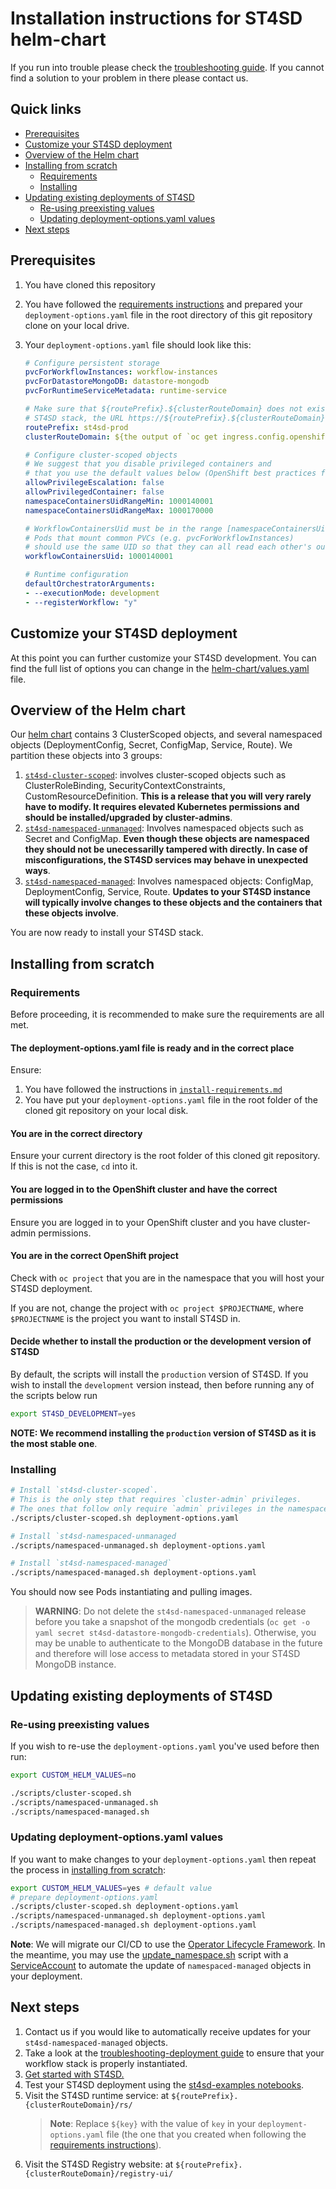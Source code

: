 # Installation instructions for ST4SD helm-chart

If you run into trouble please check the [troubleshooting guide](troubleshooting.md). If you cannot find a solution to your problem in there please contact us.

## Quick links

- [Prerequisites](#prerequisites)
- [Customize your ST4SD deployment](#customize-your-st4sd-deployment)
- [Overview of the Helm chart](#overview-of-the-helm-chart)
- [Installing from scratch](#installing-from-scratch)
    - [Requirements](#requirements)
    - [Installing](#installing)
- [Updating existing deployments of ST4SD](#updating-existing-deployments-of-st4sd)
    - [Re-using preexisting values](#re-using-preexisting-values)
    - [Updating deployment-options.yaml values](#updating-deployment-optionsyaml-values)
- [Next steps](#next-steps)

## Prerequisites

1. You have cloned this repository
2. You have followed the [requirements instructions](install-requirements.md) and prepared your `deployment-options.yaml` file in the root directory of this git repository clone on your local drive.
3. Your `deployment-options.yaml` file should look like this:
   
    ```yaml
    # Configure persistent storage
    pvcForWorkflowInstances: workflow-instances
    pvcForDatastoreMongoDB: datastore-mongodb
    pvcForRuntimeServiceMetadata: runtime-service

    # Make sure that ${routePrefix}.${clusterRouteDomain} does not exist on your cluster already. Prior to installling your 
    # ST4SD stack, the URL https://${routePrefix}.${clusterRouteDomain} should return an `Application not available` page
    routePrefix: st4sd-prod
    clusterRouteDomain: ${the output of `oc get ingress.config.openshift.io cluster -o jsonpath="{.spec.domain}{'\n'}"`}

    # Configure cluster-scoped objects
    # We suggest that you disable privileged containers and
    # that you use the default values below (OpenShift best practices for SecurityContextConstrainsts).
    allowPrivilegeEscalation: false
    allowPrivilegedContainer: false
    namespaceContainersUidRangeMin: 1000140001
    namespaceContainersUidRangeMax: 1000170000

    # WorkflowContainersUid must be in the range [namespaceContainersUidRangeMin, namespaceContainersUidRangeMax]
    # Pods that mount common PVCs (e.g. pvcForWorkflowInstances)
    # should use the same UID so that they can all read each other's outputs
    workflowContainersUid: 1000140001

    # Runtime configuration
    defaultOrchestratorArguments:
    - --executionMode: development
    - --registerWorkflow: "y"
    ```

## Customize your ST4SD deployment

At this point you can further customize your ST4SD development. You can find the full list of options you can change in the [helm-chart/values.yaml](../helm-chart/values.yaml) file.


## Overview of the Helm chart

Our [helm chart](../helm-chart/) contains 3 ClusterScoped objects, and several namespaced objects (DeploymentConfig, Secret, ConfigMap, Service, Route). We partition these objects into 3 groups:

1. [`st4sd-cluster-scoped`](../scripts/cluster-scoped.sh): involves cluster-scoped objects such as ClusterRoleBinding, SecurityContextConstraints, CustomResourceDefinition. **This is a release that you will very rarely have to modify. It requires elevated Kubernetes permissions and should be installed/upgraded by cluster-admins**.
1. [`st4sd-namespaced-unmanaged`](../scripts/namespaced-unmanaged.sh): Involves namespaced objects such as Secret and ConfigMap. **Even though these objects are namespaced they should not be unecessarilly tampered with directly. In case of misconfigurations, the ST4SD services may behave in unexpected ways**.
1. [`st4sd-namespaced-managed`](../scripts/namespaced-managed.sh): Involves namespaced objects: ConfigMap, DeploymentConfig, Service, Route. **Updates to your ST4SD instance will typically involve changes to these objects and the containers that these objects involve**. 

You are now ready to install your ST4SD stack.

## Installing from scratch

### Requirements

Before proceeding, it is recommended to make sure the requirements are all met.

#### The deployment-options.yaml file is ready and in the correct place

Ensure:

1. You have followed the instructions in [`install-requirements.md`](install-requirements.md)
2. You have put your `deployment-options.yaml` file in the root folder of the cloned git repository on your local disk. 

#### You are in the correct directory

Ensure your current directory is the root folder of this cloned git repository. If this is not the case, `cd` into it.

#### You are logged in to the OpenShift cluster and have the correct permissions

Ensure you are logged in to your OpenShift cluster and you have cluster-admin permissions.

#### You are in the correct OpenShift project

Check with `oc project` that you are in the namespace that you will host your ST4SD deployment.

If you are not, change the project with `oc project $PROJECTNAME`, where `$PROJECTNAME` is the project you want to install ST4SD in.

#### Decide whether to install the production or the development version of ST4SD

By default, the scripts will install the `production` version of ST4SD. If you wish to install the `development` version instead, then before running any of the scripts below run 

```bash
export ST4SD_DEVELOPMENT=yes
```

**NOTE: We recommend installing the `production` version of ST4SD as it is the most stable one**.


### Installing

```bash
# Install `st4sd-cluster-scoped`.
# This is the only step that requires `cluster-admin` privileges.
# The ones that follow only require `admin` privileges in the namespace you are installing ST4SD in.
./scripts/cluster-scoped.sh deployment-options.yaml

# Install `st4sd-namespaced-unmanaged
./scripts/namespaced-unmanaged.sh deployment-options.yaml

# Install `st4sd-namespaced-managed`
./scripts/namespaced-managed.sh deployment-options.yaml
```

You should now see Pods instantiating and pulling images.

> **WARNING**: Do not delete the `st4sd-namespaced-unmanaged` release before you take a snapshot of the mongodb credentials (`oc get -o yaml secret st4sd-datastore-mongodb-credentials`). Otherwise, you may be unable to authenticate to the MongoDB database in the future and therefore will lose access to metadata stored in your ST4SD MongoDB instance.

## Updating existing deployments of ST4SD

### Re-using preexisting values

If you wish to re-use the `deployment-options.yaml` you've used before then run:

```bash
export CUSTOM_HELM_VALUES=no

./scripts/cluster-scoped.sh
./scripts/namespaced-unmanaged.sh
./scripts/namespaced-managed.sh
```

### Updating deployment-options.yaml values

If you want to make changes to your `deployment-options.yaml` then repeat the process in [installing from scratch](#installing-from-scratch):

```bash
export CUSTOM_HELM_VALUES=yes # default value
# prepare deployment-options.yaml
./scripts/cluster-scoped.sh deployment-options.yaml
./scripts/namespaced-unmanaged.sh deployment-options.yaml
./scripts/namespaced-managed.sh deployment-options.yaml
```

**Note**: We will migrate our CI/CD to use the [Operator Lifecycle Framework](https://olm.operatorframework.io/).
In the meantime, you may use the [update_namespace.sh](../scripts/update_namespace.sh) script with a 
[ServiceAccount](../helm-chart/templates/sa-deploy.yaml) to automate the update of `namespaced-managed` objects in your
deployment.

## Next steps

1. Contact us if you would like to automatically receive updates for your `st4sd-namespaced-managed` objects. 
1. Take a look at the [troubleshooting-deployment guide](troubleshooting.md) to ensure that your workflow stack is properly instantiated.
1. [Get started with ST4SD.](https://st4sd.github.io/overview/)
1. Test your ST4SD deployment using the [st4sd-examples notebooks](https://github.com/st4sd/st4sd-examples).
1. Visit the ST4SD runtime service: at `${routePrefix}.{clusterRouteDomain}/rs/`
    >**Note**: Replace `${key}` with the value of `key` in your `deployment-options.yaml` file (the one that you created when following the [requirements instructions](install-requirements.md)).
1. Visit the ST4SD Registry website: at `${routePrefix}.{clusterRouteDomain}/registry-ui/`